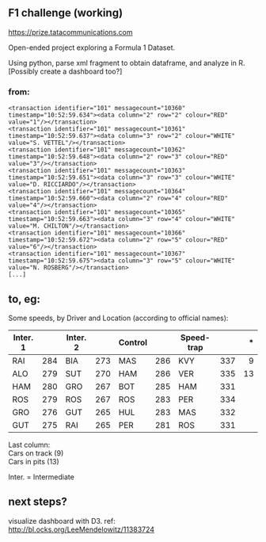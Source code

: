 ## F1 challenge (working)
https://prize.tatacommunications.com

Open-ended project exploring a Formula 1 Dataset.

Using python, parse xml fragment to obtain dataframe, and analyze in R.
[Possibly create a dashboard too?]



### from:
    <transaction identifier="101" messagecount="10360" timestamp="10:52:59.634"><data column="2" row="2" colour="RED" value="1"/></transaction>
    <transaction identifier="101" messagecount="10361" timestamp="10:52:59.637"><data column="3" row="2" colour="WHITE" value="S. VETTEL"/></transaction>
    <transaction identifier="101" messagecount="10362" timestamp="10:52:59.648"><data column="2" row="3" colour="RED" value="3"/></transaction>
    <transaction identifier="101" messagecount="10363" timestamp="10:52:59.651"><data column="3" row="3" colour="WHITE" value="D. RICCIARDO"/></transaction>
    <transaction identifier="101" messagecount="10364" timestamp="10:52:59.660"><data column="2" row="4" colour="RED" value="4"/></transaction>
    <transaction identifier="101" messagecount="10365" timestamp="10:52:59.663"><data column="3" row="4" colour="WHITE" value="M. CHILTON"/></transaction>
    <transaction identifier="101" messagecount="10366" timestamp="10:52:59.672"><data column="2" row="5" colour="RED" value="6"/></transaction>
    <transaction identifier="101" messagecount="10367" timestamp="10:52:59.675"><data column="3" row="5" colour="WHITE" value="N. ROSBERG"/></transaction>
    [...]

## to, eg:
Some speeds, by Driver and Location (according to official names):

|Inter. 1| |Inter. 2| |Control | |Speed-trap| |  *  |
|----|----|----|----|----|----|----|------|----:|
|RAI |284 |BIA |273 |MAS |286 |KVY |337   |    9|
|ALO |279 |SUT |270 |HAM |286 |VER |335   |   13|
|HAM |280 |GRO |267 |BOT |285 |HAM |331   | <NA>|
|ROS |279 |ROS |267 |ROS |283 |PER |334   | <NA>|
|GRO |276 |GUT |265 |HUL |283 |MAS |332   | <NA>|
|GUT |275 |RAI |265 |PER |281 |ROS |331   | <NA>|

Last column:  
Cars on track (9)  
Cars in pits (13)  

Inter. = Intermediate

## next steps?
visualize dashboard with D3. ref:<br>
http://bl.ocks.org/LeeMendelowitz/11383724
